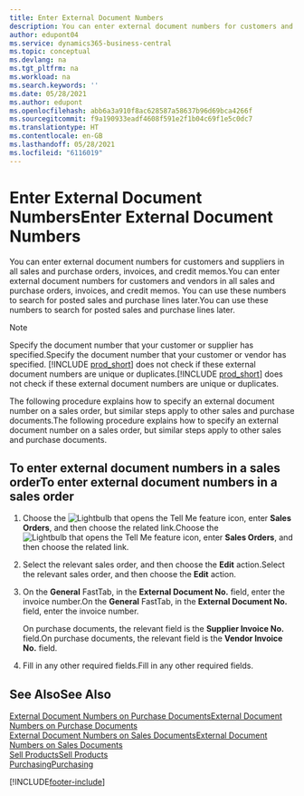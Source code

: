 ```yaml
---
title: Enter External Document Numbers
description: You can enter external document numbers for customers and suppliers in all sales and purchase orders, invoices, and credit memos. You can use these numbers to search for posted sales and purchase lines later.
author: edupont04
ms.service: dynamics365-business-central
ms.topic: conceptual
ms.devlang: na
ms.tgt_pltfrm: na
ms.workload: na
ms.search.keywords: ''
ms.date: 05/28/2021
ms.author: edupont
ms.openlocfilehash: abb6a3a910f8ac628587a58637b96d69bca4266f
ms.sourcegitcommit: f9a190933eadf4608f591e2f1b04c69f1e5c0dc7
ms.translationtype: HT
ms.contentlocale: en-GB
ms.lasthandoff: 05/28/2021
ms.locfileid: "6116019"
---
```

# <a name="enter-external-document-numbers"></a><span data-ttu-id="1c254-104">Enter External Document Numbers</span><span class="sxs-lookup"><span data-stu-id="1c254-104">Enter External Document Numbers</span></span>

<span data-ttu-id="1c254-105">You can enter external document numbers for customers and suppliers in all sales and purchase orders, invoices, and credit memos.</span><span class="sxs-lookup"><span data-stu-id="1c254-105">You can enter external document numbers for customers and vendors in all sales and purchase orders, invoices, and credit memos.</span></span> <span data-ttu-id="1c254-106">You can use these numbers to search for posted sales and purchase lines later.</span><span class="sxs-lookup"><span data-stu-id="1c254-106">You can use these numbers to search for posted sales and purchase lines later.</span></span>  

> [!NOTE]
> <span data-ttu-id="1c254-107">Specify the document number that your customer or supplier has specified.</span><span class="sxs-lookup"><span data-stu-id="1c254-107">Specify the document number that your customer or vendor has specified.</span></span> <span data-ttu-id="1c254-108">[!INCLUDE [prod_short](includes/prod_short.md)] does not check if these external document numbers are unique or duplicates.</span><span class="sxs-lookup"><span data-stu-id="1c254-108">[!INCLUDE [prod_short](includes/prod_short.md)] does not check if these external document numbers are unique or duplicates.</span></span>

<span data-ttu-id="1c254-109">The following procedure explains how to specify an external document number on a sales order, but similar steps apply to other sales and purchase documents.</span><span class="sxs-lookup"><span data-stu-id="1c254-109">The following procedure explains how to specify an external document number on a sales order, but similar steps apply to other sales and purchase documents.</span></span>

## <a name="to-enter-external-document-numbers-in-a-sales-order"></a><span data-ttu-id="1c254-110">To enter external document numbers in a sales order</span><span class="sxs-lookup"><span data-stu-id="1c254-110">To enter external document numbers in a sales order</span></span>  

1. <span data-ttu-id="1c254-111">Choose the ![Lightbulb that opens the Tell Me feature](media/ui-search/search_small.png "Tell me what you want to do") icon, enter **Sales Orders**, and then choose the related link.</span><span class="sxs-lookup"><span data-stu-id="1c254-111">Choose the ![Lightbulb that opens the Tell Me feature](media/ui-search/search_small.png "Tell me what you want to do") icon, enter **Sales Orders**, and then choose the related link.</span></span>  
2. <span data-ttu-id="1c254-112">Select the relevant sales order, and then choose the **Edit** action.</span><span class="sxs-lookup"><span data-stu-id="1c254-112">Select the relevant sales order, and then choose the **Edit** action.</span></span>  
3. <span data-ttu-id="1c254-113">On the **General** FastTab, in the **External Document No.** field, enter the invoice number.</span><span class="sxs-lookup"><span data-stu-id="1c254-113">On the **General** FastTab, in the **External Document No.** field, enter the invoice number.</span></span>  

    <span data-ttu-id="1c254-114">On purchase documents, the relevant field is the **Supplier Invoice No.** field.</span><span class="sxs-lookup"><span data-stu-id="1c254-114">On purchase documents, the relevant field is the **Vendor Invoice No.** field.</span></span>
4. <span data-ttu-id="1c254-115">Fill in any other required fields.</span><span class="sxs-lookup"><span data-stu-id="1c254-115">Fill in any other required fields.</span></span>  

## <a name="see-also"></a><span data-ttu-id="1c254-116">See Also</span><span class="sxs-lookup"><span data-stu-id="1c254-116">See Also</span></span>

[<span data-ttu-id="1c254-117">External Document Numbers on Purchase Documents</span><span class="sxs-lookup"><span data-stu-id="1c254-117">External Document Numbers on Purchase Documents</span></span>](purchasing-ext-doc-no.md)  
[<span data-ttu-id="1c254-118">External Document Numbers on Sales Documents</span><span class="sxs-lookup"><span data-stu-id="1c254-118">External Document Numbers on Sales Documents</span></span>](sales-how-invoice-sales.md#external-document-numbers)  
[<span data-ttu-id="1c254-119">Sell Products</span><span class="sxs-lookup"><span data-stu-id="1c254-119">Sell Products</span></span>](sales-how-sell-products.md)  
[<span data-ttu-id="1c254-120">Purchasing</span><span class="sxs-lookup"><span data-stu-id="1c254-120">Purchasing</span></span>](purchasing-manage-purchasing.md)  

[!INCLUDE[footer-include](includes/footer-banner.md)]